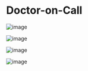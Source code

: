 # Doctor-on-Call

![image](https://github.com/user-attachments/assets/a44e546f-babf-4b3d-9a16-5c13996f00ce)

![image](https://github.com/user-attachments/assets/278dac37-5e74-4f8a-8fb8-dc97dc1ef9f2)

![image](https://github.com/user-attachments/assets/65b62ab7-ac8f-4b82-8a21-d8e58c4ae951)

![image](https://github.com/user-attachments/assets/eedbed1a-279a-4421-820e-972dd51b01fd)

